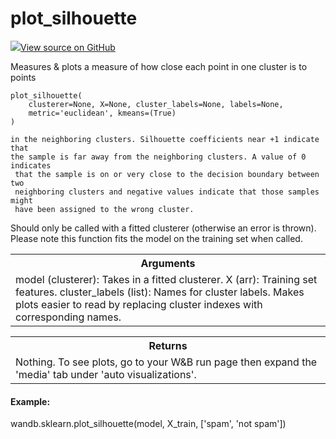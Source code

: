 # plot_silhouette



[![](https://www.tensorflow.org/images/GitHub-Mark-32px.png)View source on GitHub](https://www.github.com/wandb/client/tree/v0.10.27/wandb/sklearn/__init__.py#L757-L970)




Measures & plots a measure of how close each point in one cluster is to points

<pre><code>plot_silhouette(
    clusterer=None, X=None, cluster_labels=None, labels=None,
    metric=&#x27;euclidean&#x27;, kmeans=(True)
)</code></pre>



    in the neighboring clusters. Silhouette coefficients near +1 indicate that
    the sample is far away from the neighboring clusters. A value of 0 indicates
     that the sample is on or very close to the decision boundary between two
     neighboring clusters and negative values indicate that those samples might
     have been assigned to the wrong cluster.

Should only be called with a fitted clusterer (otherwise an error is thrown).
Please note this function fits the model on the training set when called.

<!-- Tabular view -->
<table>
<tr><th>Arguments</th></tr>
<tr>
<td>
model (clusterer): Takes in a fitted clusterer.
X (arr): Training set features.
cluster_labels (list): Names for cluster labels. Makes plots easier to read
by replacing cluster indexes with corresponding names.
</td>
</tr>

</table>



<!-- Tabular view -->
<table>
<tr><th>Returns</th></tr>
<tr>
<td>
Nothing. To see plots, go to your W&B run page then expand the 'media' tab
under 'auto visualizations'.
</td>
</tr>

</table>



#### Example:

wandb.sklearn.plot_silhouette(model, X_train, ['spam', 'not spam'])
